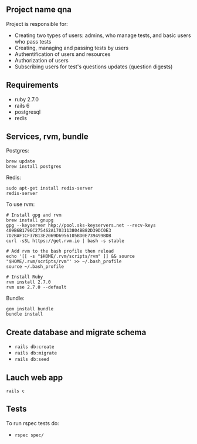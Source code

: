 ## Project name qna
Project is responsible for:
- Creating two types of users: admins, who manage tests, and basic users who pass tests
- Creating, managing and passing tests by users
- Authentification of users and resources
- Authorization of users
- Subscribing users for test's questions updates (question digests)

## Requirements
- ruby 2.7.0
- rails 6
- postgresql
- redis

## Services, rvm, bundle
Postgres:
```
brew update
brew install postgres
```
Redis:
```
sudo apt-get install redis-server
redis-server
```
To use rvm:
```
# Install gpg and rvm
brew install gnupg
gpg --keyserver hkp://pool.sks-keyservers.net --recv-keys 409B6B1796C275462A1703113804BB82D39DC0E3 7D2BAF1CF37B13E2069D6956105BD0E739499BDB
curl -sSL https://get.rvm.io | bash -s stable

# Add rvm to the bash profile then reload
echo '[[ -s "$HOME/.rvm/scripts/rvm" ]] && source "$HOME/.rvm/scripts/rvm"' >> ~/.bash_profile
source ~/.bash_profile

# Install Ruby
rvm install 2.7.0
rvm use 2.7.0 --default
```
Bundle:
```
gem install bundle
bundle install
```

## Create database and migrate schema
- `rails db:create`
- `rails db:migrate`
- `rails db:seed`

## Lauch web app
`rails c`

## Tests
To run rspec tests do:
- `rspec spec/`
